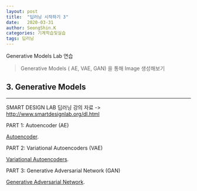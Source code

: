 ```yaml
---
layout: post
title:  "딥러닝 시작하기 3"
date:   2020-03-31
author: SeongShin.K
categories: 기계학습및실습
tags: 딥러닝
---
```



Generative Models Lab 연습


>  Generative Models ( AE, VAE, GAN) 을 통해 Image 생성해보기

 
## 3. Generative Models
---
 SMART DESIGN LAB 딥러닝 강의 자료 ->  http://www.smartdesignlab.org/dl.html
 
PART 1: Autoencoder (AE)<br>

   [Autoencoder](http://www.smartdesignlab.org/DL/AutoEncoder_keras.html).

PART 2: Variational Autoencoders (VAE)<br>

   [Variational Autoencoders](http://www.smartdesignlab.org/DL/VAE_keras_v1.html).

PART 3: Generative Adversarial Network (GAN) <br>

   [Generative Adversarial Network](http://www.smartdesignlab.org/DL/GAN_keras.html).
  
